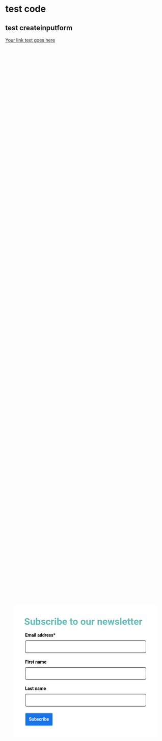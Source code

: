 <!-- Autopilot sidratest capture code -->
<script>
	window.ap3c = window.ap3c || {};
	var ap3c = window.ap3c;
	ap3c.cmd = ap3c.cmd || [];
	ap3c.cmd.push(function() {
		ap3c.init('YdOpqla7nb2nNtwGc2lkcmF0ZXN0', 'https://capture-api-master.stgautopilotapp.com/');
		ap3c.track({v: 0});
	});
	var s, t; s = document.createElement('script'); s.type = 'text/javascript'; s.src = "https://static.ap3stg.com/capture/master/capture.js";
	t = document.getElementsByTagName('script')[0]; t.parentNode.insertBefore(s, t);
</script>

# test code
## test createinputform
[Your link text goes here](.md)

<div id="61dbc2141a64688f587fc19f" style="width: 100%; height: 100%;"><div id="61dbc2141a64688f587fc19f-form" class="61dbc2141a64688f587fc19f-template" style="position: relative; display: flex; height: 100%; align-items: center; justify-content: center;"><style> .ap3w-embeddable-form-61dbc2141a64688f587fc19f { box-sizing: content-box; width: 100%; font-size: 16px; max-width: 450px; max-height: 100%; overflow: auto; background-color: #ffffff; border: 2px solid transparent; box-shadow: 0 0 10px 3px rgba(0, 0, 0, 0); } .ap3w-embeddable-form-61dbc2141a64688f587fc19f-contained { max-width: 300px; } .ap3w-embeddable-form-61dbc2141a64688f587fc19f:before { content: ' '; display: block; position: absolute; pointer-events: none; left: 0; top: 0; width: 100%; height: 100%; opacity: 80%; background-image: url(null); background-position: center center; background-size: cover; background-repeat: no-repeat; } .ap3w-embeddable-form-content { margin: auto; padding: 32px; } .ap3w-embeddable-form-61dbc2141a64688f587fc19f-top { top: 0; } .ap3w-embeddable-form-61dbc2141a64688f587fc19f-bottom { bottom: 0; } .ap3w-embeddable-form-61dbc2141a64688f587fc19f-rounded { border-radius: 12px; } .ap3w-embeddable-form-61dbc2141a64688f587fc19f .ap3w-text { margin-bottom: 16px; } .ap3w-embeddable-form-61dbc2141a64688f587fc19f .ap3w-text * { padding-bottom: 5px; } .ap3w-embeddable-form-61dbc2141a64688f587fc19f .ap3w-video { margin-bottom: 28px; } .ap3w-embeddable-form-61dbc2141a64688f587fc19f .ap3w-video.ap3w-video--fill {margin: 0 -32px; margin-bottom: 28px;} .ap3w-embeddable-form-61dbc2141a64688f587fc19f .ap3w-video.ap3w-video--fill.ap3w-video--first { margin: -32px; margin-bottom: 28px;} .ap3w-embeddable-form-61dbc2141a64688f587fc19f .ap3w-video.ap3w-video--fill.ap3w-video--last { margin: -32px; margin-top: 20px;} .ap3w-embeddable-form-61dbc2141a64688f587fc19f .ap3w-image { margin-bottom: 28px; } .ap3w-embeddable-form-61dbc2141a64688f587fc19f .ap3w-image.ap3w-image--fill {margin: 0 -32px; margin-bottom: 28px;} .ap3w-embeddable-form-61dbc2141a64688f587fc19f .ap3w-image.ap3w-image--fill.ap3w-image--first { margin: -32px; margin-bottom: 28px;} .ap3w-embeddable-form-61dbc2141a64688f587fc19f .ap3w-image.ap3w-image--fill.ap3w-image--last { margin: -32px; margin-top: 20px;} .ap3w-embeddable-form-61dbc2141a64688f587fc19f .ap3w-reaction { margin-bottom: 16px; } .ap3w-embeddable-form-61dbc2141a64688f587fc19f .ap3w-form { margin-bottom: 16px; } .ap3w-embeddable-form-61dbc2141a64688f587fc19f .ap3w-form .ap3w-input input[type=text], .ap3w-embeddable-form-61dbc2141a64688f587fc19f .ap3w-form .ap3w-input input[type=email] { margin-bottom: 12px; } .ap3w-embeddable-form-tcpa-wrapper { text-align: center; margin-top: 12px; } .ap3w-embeddable-form-tcpa__text { color: #616161; margin: 0; font-size: 11px; line-height: 14px; } .ap3-form-br { flex-basis: 100%; height: 0; } </style><div id="selected-_mat5j4hwh" class=" ap3w-embeddable-form-61dbc2141a64688f587fc19f ap3w-embeddable-form-61dbc2141a64688f587fc19f-full ap3w-embeddable-form-61dbc2141a64688f587fc19f-solid " data-select="true"><form id="ap3w-embeddable-form-61dbc2141a64688f587fc19f" class="ap3w-embeddable-form-content" style="display:flex;flex-wrap:wrap;justify-content:space-between"><div class="ap3-form-br"></div><style> .ap3w-text-61dbc2141a64688f587fc19f { position: relative; margin: 0; margin-bottom: 16px; } .ap3w-text-61dbc2141a64688f587fc19f.ap3w-text--last { margin-bottom: 0!important; } .ap3w-text-61dbc2141a64688f587fc19f * { margin: 0; padding-bottom: 8px; } .ap3w-text-61dbc2141a64688f587fc19f *:last-child { padding-bottom: 0!important; } .ap3w-text-61dbc2141a64688f587fc19f a { color: #1a73e8; text-decoration: underline; } .ap3w-text-61dbc2141a64688f587fc19f h1, .ap3w-text-61dbc2141a64688f587fc19f h2, .ap3w-text-61dbc2141a64688f587fc19f h3, .ap3w-text-61dbc2141a64688f587fc19f h4, .ap3w-text-61dbc2141a64688f587fc19f h5, .ap3w-text-61dbc2141a64688f587fc19f h6, .ap3w-text-61dbc2141a64688f587fc19f p, .ap3w-text-61dbc2141a64688f587fc19f div> ul { text-transform: unset; text-decoration: unset; text-indent: unset; } .ap3w-text-61dbc2141a64688f587fc19f h1 { font-family: Roboto, sans-serif; font-size: 30px; line-height: 1.2; color: #68BBB9; font-weight: 700; font-style: normal; } .ap3w-text-61dbc2141a64688f587fc19f h2 { font-family: Roboto, sans-serif; font-size: 20px; line-height: 1.2; color: #68BBB9; font-weight: 700; font-style: normal; } .ap3w-text-61dbc2141a64688f587fc19f h3 { font-family: Roboto, Helvetica; font-size: 17px; line-height: 1.2; color: #616161; font-weight: 400; font-style: normal; } .ap3w-text-61dbc2141a64688f587fc19f h4 { font-family: Roboto, Helvetica; font-size: 14px; line-height: 1.2; color: #616161; font-weight: 400; font-style: normal; } .ap3w-text-61dbc2141a64688f587fc19f h5 { font-family: Roboto, Helvetica; font-size: 12px; line-height: 1.2; color: #616161; font-weight: 400; font-style: normal; } .ap3w-text-61dbc2141a64688f587fc19f h6 { font-family: Roboto, Helvetica; font-size: 12px; line-height: 1.2; color: #616161; font-weight: 400; font-style: normal; } .ap3w-text-61dbc2141a64688f587fc19f p { font-family: Roboto, Helvetica; font-size: 14px; line-height: 1.2; color: #616161; font-weight: 400; font-style: normal; } .ap3w-text-61dbc2141a64688f587fc19f div > ul { font-family: Roboto, Helvetica; font-size: 14px; line-height: 1.2; color: #616161; font-weight: 400; font-style: normal; } </style><div id="selected-_ttpxsdp0m" class="ap3w-text ap3w-text-61dbc2141a64688f587fc19f ap3w-text--first "><div data-select="true"><h1>Subscribe to our newsletter</h1></div></div><div class="ap3-form-br"></div><style> .ap3w-form-input-61dbc2141a64688f587fc19f { margin-bottom: 20px; } .ap3w-form-input-61dbc2141a64688f587fc19f input, .ap3w-form-input-61dbc2141a64688f587fc19f textarea { margin-top: 8px; box-sizing: border-box; width: 100%; background-color: #FFFFFF; border: 1px solid #000000; color: #000000; outline: none; font-family: Roboto, Helvetica; font-weight: 400; font-style: normal; font-size: 14px; line-height: 1.2; padding: 10px 16px; resize: none; border-radius: 4px; } .ap3w-form-input-61dbc2141a64688f587fc19f input[type="datetime-local"], .ap3w-form-input-61dbc2141a64688f587fc19f input[type="date"] { padding: 8px 16px; } .ap3w-form-input-61dbc2141a64688f587fc19f .ap3w-form-input-label { font-weight: bold; color: #000000; font-family: Roboto, Helvetica; font-size: 14px; line-height: 1.2; } </style><div id="selected-_c0bs64bis" class="ap3w-form-input ap3w-form-input-61dbc2141a64688f587fc19f" data-select="true" data-field-id="str::email" data-merge-strategy="override" style="margin-right:3px;margin-left:3px;width:100%"><label for="ap3w-form-input-email-61dbc2141a64688f587fc19f" class="ap3w-form-input-label">Email address*</label><input type="email" id="ap3w-form-input-email-61dbc2141a64688f587fc19f" step="1" name="email" required=""></div><div class="ap3-form-br"></div><style> .ap3w-form-input-61dbc2141a64688f587fc19f { margin-bottom: 20px; } .ap3w-form-input-61dbc2141a64688f587fc19f input, .ap3w-form-input-61dbc2141a64688f587fc19f textarea { margin-top: 8px; box-sizing: border-box; width: 100%; background-color: #FFFFFF; border: 1px solid #000000; color: #000000; outline: none; font-family: Roboto, Helvetica; font-weight: 400; font-style: normal; font-size: 14px; line-height: 1.2; padding: 10px 16px; resize: none; border-radius: 4px; } .ap3w-form-input-61dbc2141a64688f587fc19f input[type="datetime-local"], .ap3w-form-input-61dbc2141a64688f587fc19f input[type="date"] { padding: 8px 16px; } .ap3w-form-input-61dbc2141a64688f587fc19f .ap3w-form-input-label { font-weight: bold; color: #000000; font-family: Roboto, Helvetica; font-size: 14px; line-height: 1.2; } </style><div id="selected-_v8a4guy4r" class="ap3w-form-input ap3w-form-input-61dbc2141a64688f587fc19f" data-select="true" data-field-id="str::first" data-merge-strategy="override" style="margin-right:3px;margin-left:3px;width:100%"><label for="ap3w-form-input-text-61dbc2141a64688f587fc19f" class="ap3w-form-input-label">First name</label><input type="text" id="ap3w-form-input-text-61dbc2141a64688f587fc19f" step="1" name="first_name"></div><div class="ap3-form-br"></div><style> .ap3w-form-input-61dbc2141a64688f587fc19f { margin-bottom: 20px; } .ap3w-form-input-61dbc2141a64688f587fc19f input, .ap3w-form-input-61dbc2141a64688f587fc19f textarea { margin-top: 8px; box-sizing: border-box; width: 100%; background-color: #FFFFFF; border: 1px solid #000000; color: #000000; outline: none; font-family: Roboto, Helvetica; font-weight: 400; font-style: normal; font-size: 14px; line-height: 1.2; padding: 10px 16px; resize: none; border-radius: 4px; } .ap3w-form-input-61dbc2141a64688f587fc19f input[type="datetime-local"], .ap3w-form-input-61dbc2141a64688f587fc19f input[type="date"] { padding: 8px 16px; } .ap3w-form-input-61dbc2141a64688f587fc19f .ap3w-form-input-label { font-weight: bold; color: #000000; font-family: Roboto, Helvetica; font-size: 14px; line-height: 1.2; } </style><div id="selected-_vsniurt5d" class="ap3w-form-input ap3w-form-input-61dbc2141a64688f587fc19f" data-select="true" data-field-id="str::last" data-merge-strategy="override" style="margin-right:3px;margin-left:3px;width:100%"><label for="ap3w-form-input-text-61dbc2141a64688f587fc19f" class="ap3w-form-input-label">Last name</label><input type="text" id="ap3w-form-input-text-61dbc2141a64688f587fc19f" step="1" name="last_name"></div><div class="ap3-form-br"></div><style> .ap3w-form-button-61dbc2141a64688f587fc19f button { cursor: pointer; padding: 10px; font-weight: bold; outline: none; margin-left: 3px; border: 2px solid #68BBB9; color: #ffffff; background-color: #1a73e8; font-family: Roboto, Helvetica; font-size: 14px; line-height: 1.2; border-radius: 4px; flex: 1; } </style><div id="selected-_khwfjo7ex" class=" ap3w-form-button ap3w-form-button-61dbc2141a64688f587fc19f "><button id="ap3w-form-button-61dbc2141a64688f587fc19f" type="submit" data-select="true" data-button-on-click="thank-you">Subscribe</button></div></form></div></div><div id="61dbc2141a64688f587fc19f-thank-you" class="61dbc2141a64688f587fc19f-template" style="position: relative; display: none; height: 100%; align-items: center; justify-content: center;"><style> .ap3w-embeddable-form-61dbc2141a64688f587fc19f { box-sizing: content-box; width: 100%; font-size: 16px; max-width: 450px; max-height: 100%; overflow: auto; background-color: #ffffff; border: 2px solid transparent; box-shadow: 0 0 10px 3px rgba(0, 0, 0, 0); } .ap3w-embeddable-form-61dbc2141a64688f587fc19f-contained { max-width: 300px; } .ap3w-embeddable-form-61dbc2141a64688f587fc19f:before { content: ' '; display: block; position: absolute; pointer-events: none; left: 0; top: 0; width: 100%; height: 100%; opacity: 80%; background-image: url(null); background-position: center center; background-size: cover; background-repeat: no-repeat; } .ap3w-embeddable-form-content { margin: auto; padding: 32px; } .ap3w-embeddable-form-61dbc2141a64688f587fc19f-top { top: 0; } .ap3w-embeddable-form-61dbc2141a64688f587fc19f-bottom { bottom: 0; } .ap3w-embeddable-form-61dbc2141a64688f587fc19f-rounded { border-radius: 12px; } .ap3w-embeddable-form-61dbc2141a64688f587fc19f .ap3w-text { margin-bottom: 16px; } .ap3w-embeddable-form-61dbc2141a64688f587fc19f .ap3w-text * { padding-bottom: 5px; } .ap3w-embeddable-form-61dbc2141a64688f587fc19f .ap3w-video { margin-bottom: 28px; } .ap3w-embeddable-form-61dbc2141a64688f587fc19f .ap3w-video.ap3w-video--fill {margin: 0 -32px; margin-bottom: 28px;} .ap3w-embeddable-form-61dbc2141a64688f587fc19f .ap3w-video.ap3w-video--fill.ap3w-video--first { margin: -32px; margin-bottom: 28px;} .ap3w-embeddable-form-61dbc2141a64688f587fc19f .ap3w-video.ap3w-video--fill.ap3w-video--last { margin: -32px; margin-top: 20px;} .ap3w-embeddable-form-61dbc2141a64688f587fc19f .ap3w-image { margin-bottom: 28px; } .ap3w-embeddable-form-61dbc2141a64688f587fc19f .ap3w-image.ap3w-image--fill {margin: 0 -32px; margin-bottom: 28px;} .ap3w-embeddable-form-61dbc2141a64688f587fc19f .ap3w-image.ap3w-image--fill.ap3w-image--first { margin: -32px; margin-bottom: 28px;} .ap3w-embeddable-form-61dbc2141a64688f587fc19f .ap3w-image.ap3w-image--fill.ap3w-image--last { margin: -32px; margin-top: 20px;} .ap3w-embeddable-form-61dbc2141a64688f587fc19f .ap3w-reaction { margin-bottom: 16px; } .ap3w-embeddable-form-61dbc2141a64688f587fc19f .ap3w-form { margin-bottom: 16px; } .ap3w-embeddable-form-61dbc2141a64688f587fc19f .ap3w-form .ap3w-input input[type=text], .ap3w-embeddable-form-61dbc2141a64688f587fc19f .ap3w-form .ap3w-input input[type=email] { margin-bottom: 12px; } .ap3w-embeddable-form-tcpa-wrapper { text-align: center; margin-top: 12px; } .ap3w-embeddable-form-tcpa__text { color: #616161; margin: 0; font-size: 11px; line-height: 14px; } .ap3-form-br { flex-basis: 100%; height: 0; } </style><div id="selected-_ie8isqym1" class=" ap3w-embeddable-form-61dbc2141a64688f587fc19f ap3w-embeddable-form-61dbc2141a64688f587fc19f-full ap3w-embeddable-form-61dbc2141a64688f587fc19f-solid " data-select="true"><form id="ap3w-embeddable-form-61dbc2141a64688f587fc19f" class="ap3w-embeddable-form-content" style="display:flex;flex-wrap:wrap;justify-content:space-between"><div class="ap3-form-br"></div><style> .ap3w-text-61dbc2141a64688f587fc19f { position: relative; margin: 0; margin-bottom: 16px; } .ap3w-text-61dbc2141a64688f587fc19f.ap3w-text--last { margin-bottom: 0!important; } .ap3w-text-61dbc2141a64688f587fc19f * { margin: 0; padding-bottom: 8px; } .ap3w-text-61dbc2141a64688f587fc19f *:last-child { padding-bottom: 0!important; } .ap3w-text-61dbc2141a64688f587fc19f a { color: #1a73e8; text-decoration: underline; } .ap3w-text-61dbc2141a64688f587fc19f h1, .ap3w-text-61dbc2141a64688f587fc19f h2, .ap3w-text-61dbc2141a64688f587fc19f h3, .ap3w-text-61dbc2141a64688f587fc19f h4, .ap3w-text-61dbc2141a64688f587fc19f h5, .ap3w-text-61dbc2141a64688f587fc19f h6, .ap3w-text-61dbc2141a64688f587fc19f p, .ap3w-text-61dbc2141a64688f587fc19f div> ul { text-transform: unset; text-decoration: unset; text-indent: unset; } .ap3w-text-61dbc2141a64688f587fc19f h1 { font-family: Roboto, sans-serif; font-size: 30px; line-height: 1.2; color: #68BBB9; font-weight: 700; font-style: normal; } .ap3w-text-61dbc2141a64688f587fc19f h2 { font-family: Roboto, sans-serif; font-size: 20px; line-height: 1.2; color: #68BBB9; font-weight: 700; font-style: normal; } .ap3w-text-61dbc2141a64688f587fc19f h3 { font-family: Roboto, Helvetica; font-size: 17px; line-height: 1.2; color: #616161; font-weight: 400; font-style: normal; } .ap3w-text-61dbc2141a64688f587fc19f h4 { font-family: Roboto, Helvetica; font-size: 14px; line-height: 1.2; color: #616161; font-weight: 400; font-style: normal; } .ap3w-text-61dbc2141a64688f587fc19f h5 { font-family: Roboto, Helvetica; font-size: 12px; line-height: 1.2; color: #616161; font-weight: 400; font-style: normal; } .ap3w-text-61dbc2141a64688f587fc19f h6 { font-family: Roboto, Helvetica; font-size: 12px; line-height: 1.2; color: #616161; font-weight: 400; font-style: normal; } .ap3w-text-61dbc2141a64688f587fc19f p { font-family: Roboto, Helvetica; font-size: 14px; line-height: 1.2; color: #616161; font-weight: 400; font-style: normal; } .ap3w-text-61dbc2141a64688f587fc19f div > ul { font-family: Roboto, Helvetica; font-size: 14px; line-height: 1.2; color: #616161; font-weight: 400; font-style: normal; } </style><div id="selected-_j6mq8izck" class="ap3w-text ap3w-text-61dbc2141a64688f587fc19f ap3w-text--first ap3w-text--last"><div data-select="true"><h2>Thank you!</h2></div></div></form></div></div></div>
Don't forget to add the Autopilot tracking code to the head of the

